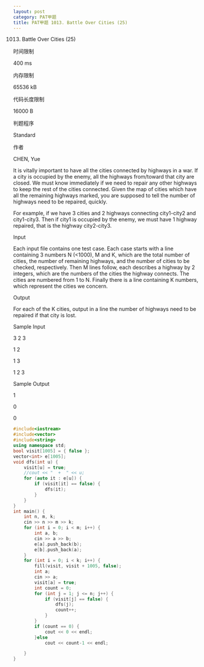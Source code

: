```yaml
---
layout: post
category: PAT甲题
title: PAT甲题 1013. Battle Over Cities (25)
---
```

1013. Battle Over Cities (25)

时间限制

400 ms

内存限制

65536 kB

代码长度限制

16000 B

判题程序

Standard

作者

CHEN, Yue

It is vitally important to have all the cities connected by highways in a war. If a city is occupied by the enemy, all the highways from/toward that city are closed. We must know immediately if we need to repair any other highways to keep the rest of the cities connected. Given the map of cities which have all the remaining highways marked, you are supposed to tell the number of highways need to be repaired, quickly.



For example, if we have 3 cities and 2 highways connecting city1-city2 and city1-city3. Then if city1 is occupied by the enemy, we must have 1 highway repaired, that is the highway city2-city3.



Input



Each input file contains one test case. Each case starts with a line containing 3 numbers N (<1000), M and K, which are the total number of cities, the number of remaining highways, and the number of cities to be checked, respectively. Then M lines follow, each describes a highway by 2 integers, which are the numbers of the cities the highway connects. The cities are numbered from 1 to N. Finally there is a line containing K numbers, which represent the cities we concern.



Output



For each of the K cities, output in a line the number of highways need to be repaired if that city is lost.



Sample Input

3 2 3

1 2

1 3

1 2 3

Sample Output

1

0

0


```c++
#include<iostream>
#include<vector>
#include<string>
using namespace std;
bool visit[1005] = { false };
vector<int> e[1005];
void dfs(int u) {
	visit[u] = true;
	//cout << "  +  " << u;
	for (auto it : e[u]) {
		if (visit[it] == false) {
			dfs(it);
		}
	}
}
int main() {
	int n, m, k;
	cin >> n >> m >> k;
	for (int i = 0; i < m; i++) {
		int a, b;
		cin >> a >> b;
		e[a].push_back(b);
		e[b].push_back(a);
	}
	for (int i = 0; i < k; i++) {
		fill(visit, visit + 1005, false);
		int a;
		cin >> a;
		visit[a] = true;
		int count = 0;
		for (int j = 1; j <= n; j++) {
			if (visit[j] == false) {
				dfs(j);
				count++;
			}
		}
		if (count == 0) {
			cout << 0 << endl;
		}else
			cout << count-1 << endl;

	}
}
```